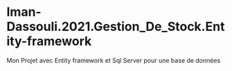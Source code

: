 # Iman-Dassouli.2021.Gestion_De_Stock.Entity-framework
Mon Projet avec Entity framework et Sql Server pour une base de données

